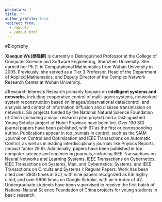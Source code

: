 ```yaml
---
permalink: /
title: ""
author_profile: true
redirect_from: 
  - /about/
  - /about.html
---
```


#Biography

**Xiaoqun Wu(吴晓群)** is currently a Distinguished Professor at the College of Computer Science and Software Engineering, Shenzhen University. She earned her Ph.D. in Computational Mathematics from Wuhan University in 2005. Previously, she served as a Tier 3 Professor, Head of the Department of Applied Mathematics, and Deputy Director of the Complex Network Research Center at Wuhan University.

#Research Interests
Research primarily focuses on **intelligent systems and networks**, including cooperative control of multi-agent systems, networked system reconstruction based on images/observational data/control, and analysis and control of information diffusion and disease transmission on networks. Six projects funded by the National Natural Science Foundation of China (including a major research plan project) and a Distinguished Young Scholar project of Hubei Province have been led. Over 130 SCI journal papers have been published, with 97 as the first or corresponding author. Publications appear in top journals in control, such as the SIAM Journal on Control and Optimization and IEEE Transactions on Automatic Control, as well as in leading interdisciplinary journals like Physics Reports (impact factor 29.9). Additionally, papers have been published in top computer science and engineering journals, including IEEE Transactions on Neural Networks and Learning Systems, IEEE Transactions on Cybernetics, IEEE Transactions on Systems, Man, and Cybernetics: Systems, and IEEE Transactions on Circuits and Systems I: Regular Papers. Work has been cited over 3800 times in SCI, with nine papers recognized as ESI highly cited, and over 5600 times on Google Scholar, with an h-index of 42. Undergraduate students have been supervised to receive the first batch of National Natural Science Foundation of China projects for young students in basic research.

